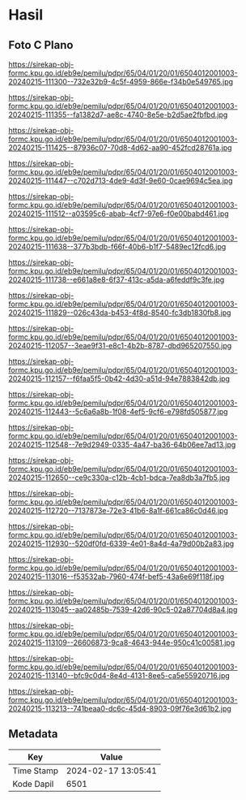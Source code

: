 # Hasil

## Foto C Plano

https://sirekap-obj-formc.kpu.go.id/eb9e/pemilu/pdpr/65/04/01/20/01/6504012001003-20240215-111300--732e32b9-4c5f-4959-866e-f34b0e549765.jpg

https://sirekap-obj-formc.kpu.go.id/eb9e/pemilu/pdpr/65/04/01/20/01/6504012001003-20240215-111355--fa1382d7-ae8c-4740-8e5e-b2d5ae2fbfbd.jpg

https://sirekap-obj-formc.kpu.go.id/eb9e/pemilu/pdpr/65/04/01/20/01/6504012001003-20240215-111425--87936c07-70d8-4d62-aa90-452fcd28761a.jpg

https://sirekap-obj-formc.kpu.go.id/eb9e/pemilu/pdpr/65/04/01/20/01/6504012001003-20240215-111447--c702d713-4de9-4d3f-9e60-0cae9694c5ea.jpg

https://sirekap-obj-formc.kpu.go.id/eb9e/pemilu/pdpr/65/04/01/20/01/6504012001003-20240215-111512--a03595c6-abab-4cf7-97e6-f0e00babd461.jpg

https://sirekap-obj-formc.kpu.go.id/eb9e/pemilu/pdpr/65/04/01/20/01/6504012001003-20240215-111638--377b3bdb-f66f-40b6-b1f7-5489ec12fcd6.jpg

https://sirekap-obj-formc.kpu.go.id/eb9e/pemilu/pdpr/65/04/01/20/01/6504012001003-20240215-111738--e661a8e8-6f37-413c-a5da-a6feddf9c3fe.jpg

https://sirekap-obj-formc.kpu.go.id/eb9e/pemilu/pdpr/65/04/01/20/01/6504012001003-20240215-111829--026c43da-b453-4f8d-8540-fc3db1830fb8.jpg

https://sirekap-obj-formc.kpu.go.id/eb9e/pemilu/pdpr/65/04/01/20/01/6504012001003-20240215-112057--3eae9f31-e8c1-4b2b-8787-dbd965207550.jpg

https://sirekap-obj-formc.kpu.go.id/eb9e/pemilu/pdpr/65/04/01/20/01/6504012001003-20240215-112157--f6faa5f5-0b42-4d30-a51d-94e7883842db.jpg

https://sirekap-obj-formc.kpu.go.id/eb9e/pemilu/pdpr/65/04/01/20/01/6504012001003-20240215-112443--5c6a6a8b-1f08-4ef5-9cf6-e798fd505877.jpg

https://sirekap-obj-formc.kpu.go.id/eb9e/pemilu/pdpr/65/04/01/20/01/6504012001003-20240215-112548--7e9d2949-0335-4a47-ba36-64b06ee7ad13.jpg

https://sirekap-obj-formc.kpu.go.id/eb9e/pemilu/pdpr/65/04/01/20/01/6504012001003-20240215-112650--ce9c330a-c12b-4cb1-bdca-7ea8db3a7fb5.jpg

https://sirekap-obj-formc.kpu.go.id/eb9e/pemilu/pdpr/65/04/01/20/01/6504012001003-20240215-112720--7137873e-72e3-41b6-8a1f-661ca86c0d46.jpg

https://sirekap-obj-formc.kpu.go.id/eb9e/pemilu/pdpr/65/04/01/20/01/6504012001003-20240215-112930--520df0fd-6339-4e01-8a4d-4a79d00b2a83.jpg

https://sirekap-obj-formc.kpu.go.id/eb9e/pemilu/pdpr/65/04/01/20/01/6504012001003-20240215-113016--f53532ab-7960-474f-bef5-43a6e69f118f.jpg

https://sirekap-obj-formc.kpu.go.id/eb9e/pemilu/pdpr/65/04/01/20/01/6504012001003-20240215-113045--aa02485b-7539-42d6-90c5-02a87704d8a4.jpg

https://sirekap-obj-formc.kpu.go.id/eb9e/pemilu/pdpr/65/04/01/20/01/6504012001003-20240215-113109--26606873-9ca8-4643-944e-950c41c00581.jpg

https://sirekap-obj-formc.kpu.go.id/eb9e/pemilu/pdpr/65/04/01/20/01/6504012001003-20240215-113140--bfc9c0d4-8e4d-4131-8ee5-ca5e55920716.jpg

https://sirekap-obj-formc.kpu.go.id/eb9e/pemilu/pdpr/65/04/01/20/01/6504012001003-20240215-113213--741beaa0-dc6c-45d4-8903-09f76e3d61b2.jpg


## Metadata

| Key        | Value               |
| ---------- | ------------------- |
| Time Stamp | 2024-02-17 13:05:41 |
| Kode Dapil | 6501                |




